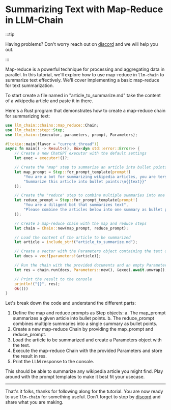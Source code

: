 # Summarizing Text with Map-Reduce in LLM-Chain

:::tip

Having problems? Don't worry reach out on [discord](https://discord.gg/kewN9Gtjt2) and we will help you out.

:::

Map-reduce is a powerful technique for processing and aggregating data in parallel. In this tutorial, we'll explore how to use map-reduce in `llm-chain` to summarize text effectively. We'll cover implementing a basic map-reduce for text summarization.

To start create a file named in "article_to_summarize.md" take the content of a wikipedia article and paste it in there.

Here's a Rust program that demonstrates how to create a map-reduce chain for summarizing text:

```rust
use llm_chain::chains::map_reduce::Chain;
use llm_chain::step::Step;
use llm_chain::{executor, parameters, prompt, Parameters};

#[tokio::main(flavor = "current_thread")]
async fn main() -> Result<(), Box<dyn std::error::Error>> {
    // Create a new ChatGPT executor with the default settings
    let exec = executor!()?;

    // Create the "map" step to summarize an article into bullet points
    let map_prompt = Step::for_prompt_template(prompt!(
        "You are a bot for summarizing wikipedia articles, you are terse and focus on accuracy",
        "Summarize this article into bullet points:\n{{text}}"
    ));

    // Create the "reduce" step to combine multiple summaries into one
    let reduce_prompt = Step::for_prompt_template(prompt!(
        "You are a diligent bot that summarizes text",
        "Please combine the articles below into one summary as bullet points:\n{{text}}"
    ));

    // Create a map-reduce chain with the map and reduce steps
    let chain = Chain::new(map_prompt, reduce_prompt);

    // Load the content of the article to be summarized
    let article = include_str!("article_to_summarize.md");

    // Create a vector with the Parameters object containing the text of the article
    let docs = vec![parameters!(article)];

    // Run the chain with the provided documents and an empty Parameters object for the "reduce" step
    let res = chain.run(docs, Parameters::new(), &exec).await.unwrap();

    // Print the result to the console
    println!("{}", res);
    Ok(())
}
```

Let's break down the code and understand the different parts:

1. Define the map and reduce prompts as Step objects:
   a. The map_prompt summarizes a given article into bullet points.
   b. The reduce_prompt combines multiple summaries into a single summary as bullet points.
2. Create a new map-reduce Chain by providing the map_prompt and reduce_prompt.
3. Load the article to be summarized and create a Parameters object with the text.
4. Execute the map-reduce Chain with the provided Parameters and store the result in res.
5. Print the LLM response to the console.

This should be able to summarize any wikipedia article you might find. Play around with the prompt templates to make it best fit your usecase.

---

That's it folks, thanks for following along for the tutorial. You are now ready to use `llm-chain` for something useful. Don't forget to stop by [discord](https://discord.gg/kewN9Gtjt2) and share what you are making.

